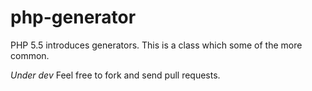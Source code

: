 php-generator
=============
PHP 5.5 introduces generators. This is a class which some of the more common. 

*Under dev* Feel free to fork and send pull requests.

